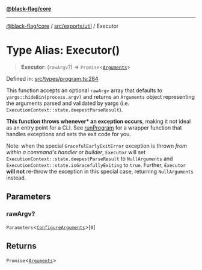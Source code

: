 [**@black-flag/core**](../../../../README.md)

***

[@black-flag/core](../../../../README.md) / [src/exports/util](../README.md) / Executor

# Type Alias: Executor()

> **Executor**: (`rawArgv`?) => `Promise`\<[`Arguments`](../../type-aliases/Arguments.md)\>

Defined in: [src/types/program.ts:284](https://github.com/Xunnamius/black-flag/blob/5e1e5b553c79657a97e5923bcba77a292781de9e/src/types/program.ts#L284)

This function accepts an optional `rawArgv` array that defaults to
`yargs::hideBin(process.argv)` and returns an `Arguments` object representing
the arguments parsed and validated by yargs (i.e.
`ExecutionContext::state.deepestParseResult`).

**This function throws whenever\* an exception occurs**, making it not ideal
as an entry point for a CLI. See [runProgram](../../functions/runProgram.md) for a wrapper function
that handles exceptions and sets the exit code for you.

Note: when the special `GracefulEarlyExitError` exception is thrown _from
within a command's handler or builder_, `Executor` will set
`ExecutionContext::state.deepestParseResult` to `NullArguments` and
`ExecutionContext::state.isGracefullyExiting` to `true`. Further, `Executor`
**will not** re-throw the exception in this special case, returning
`NullArguments` instead.

## Parameters

### rawArgv?

`Parameters`\<[`ConfigureArguments`](../../type-aliases/ConfigureArguments.md)\>\[`0`\]

## Returns

`Promise`\<[`Arguments`](../../type-aliases/Arguments.md)\>
